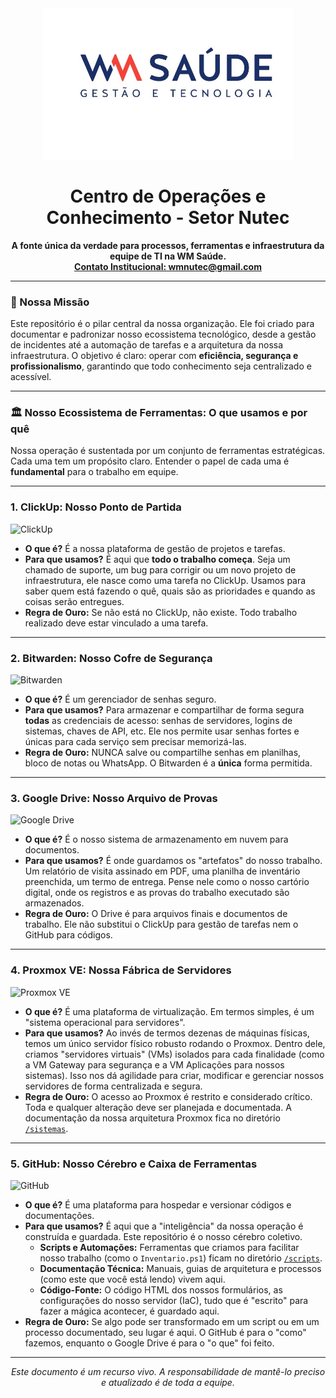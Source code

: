 <div align="center">
  <img src="./icon.jpg" alt="Logo WM Saúde" width="400"/>
  <h1 align="center">Centro de Operações e Conhecimento - Setor Nutec</h1>
  <p align="center">
    <strong>A fonte única da verdade para processos, ferramentas e infraestrutura da equipe de TI na WM Saúde.</strong>
    <br />
    <a href="mailto:wmnutec@gmail.com"><strong>Contato Institucional: wmnutec@gmail.com</strong></a>
  </p>
</div>

---

### 🎯 Nossa Missão

Este repositório é o pilar central da nossa organização. Ele foi criado para documentar e padronizar nosso ecossistema tecnológico, desde a gestão de incidentes até a automação de tarefas e a arquitetura da nossa infraestrutura. O objetivo é claro: operar com **eficiência, segurança e profissionalismo**, garantindo que todo conhecimento seja centralizado e acessível.

---

### 🏛️ Nosso Ecossistema de Ferramentas: O que usamos e por quê

Nossa operação é sustentada por um conjunto de ferramentas estratégicas. Cada uma tem um propósito claro. Entender o papel de cada uma é **fundamental** para o trabalho em equipe.

---

### 1. ClickUp: Nosso Ponto de Partida

<img src="https://img.shields.io/badge/GESTÃO_DE_TAREFAS-7B68EE?style=for-the-badge&logo=clickup&logoColor=white" alt="ClickUp"/>

-   **O que é?** É a nossa plataforma de gestão de projetos e tarefas.
-   **Para que usamos?** É aqui que **todo o trabalho começa**. Seja um chamado de suporte, um bug para corrigir ou um novo projeto de infraestrutura, ele nasce como uma tarefa no ClickUp. Usamos para saber quem está fazendo o quê, quais são as prioridades e quando as coisas serão entregues.
-   **Regra de Ouro:** Se não está no ClickUp, não existe. Todo trabalho realizado deve estar vinculado a uma tarefa.

---

### 2. Bitwarden: Nosso Cofre de Segurança

<img src="https://img.shields.io/badge/SEGURANÇA-175DDC?style=for-the-badge&logo=bitwarden&logoColor=white" alt="Bitwarden"/>

-   **O que é?** É um gerenciador de senhas seguro.
-   **Para que usamos?** Para armazenar e compartilhar de forma segura **todas** as credenciais de acesso: senhas de servidores, logins de sistemas, chaves de API, etc. Ele nos permite usar senhas fortes e únicas para cada serviço sem precisar memorizá-las.
-   **Regra de Ouro:** NUNCA salve ou compartilhe senhas em planilhas, bloco de notas ou WhatsApp. O Bitwarden é a **única** forma permitida.

---

### 3. Google Drive: Nosso Arquivo de Provas

<img src="https://img.shields.io/badge/ARQUIVOS_DINÂMICOS-4285F4?style=for-the-badge&logo=googledrive&logoColor=white" alt="Google Drive"/>

-   **O que é?** É o nosso sistema de armazenamento em nuvem para documentos.
-   **Para que usamos?** É onde guardamos os "artefatos" do nosso trabalho. Um relatório de visita assinado em PDF, uma planilha de inventário preenchida, um termo de entrega. Pense nele como o nosso cartório digital, onde os registros e as provas do trabalho executado são armazenados.
-   **Regra de Ouro:** O Drive é para arquivos finais e documentos de trabalho. Ele não substitui o ClickUp para gestão de tarefas nem o GitHub para códigos.

---

### 4. Proxmox VE: Nossa Fábrica de Servidores

<img src="https://img.shields.io/badge/INFRAESTRUTURA-E97B00?style=for-the-badge&logo=proxmox&logoColor=white" alt="Proxmox VE"/>

-   **O que é?** É uma plataforma de virtualização. Em termos simples, é um "sistema operacional para servidores".
-   **Para que usamos?** Ao invés de termos dezenas de máquinas físicas, temos um único servidor físico robusto rodando o Proxmox. Dentro dele, criamos "servidores virtuais" (VMs) isolados para cada finalidade (como a VM Gateway para segurança e a VM Aplicações para nossos sistemas). Isso nos dá agilidade para criar, modificar e gerenciar nossos servidores de forma centralizada e segura.
-   **Regra de Ouro:** O acesso ao Proxmox é restrito e considerado crítico. Toda e qualquer alteração deve ser planejada e documentada. A documentação da nossa arquitetura Proxmox fica no diretório [`/sistemas`](./sistemas/).

---

### 5. GitHub: Nosso Cérebro e Caixa de Ferramentas

<img src="https://img.shields.io/badge/CÓDIGO_E_PROCESSOS-181717?style=for-the-badge&logo=github&logoColor=white" alt="GitHub"/>

-   **O que é?** É uma plataforma para hospedar e versionar códigos e documentações.
-   **Para que usamos?** É aqui que a "inteligência" da nossa operação é construída e guardada. Este repositório é o nosso cérebro coletivo.
    -   **Scripts e Automações:** Ferramentas que criamos para facilitar nosso trabalho (como o `Inventario.ps1`) ficam no diretório [`/scripts`](./scripts/).
    -   **Documentação Técnica:** Manuais, guias de arquitetura e processos (como este que você está lendo) vivem aqui.
    -   **Código-Fonte:** O código HTML dos nossos formulários, as configurações do nosso servidor (IaC), tudo que é "escrito" para fazer a mágica acontecer, é guardado aqui.
-   **Regra de Ouro:** Se algo pode ser transformado em um script ou em um processo documentado, seu lugar é aqui. O GitHub é para o "como" fazemos, enquanto o Google Drive é para o "o que" foi feito.

---

<div align="center">
  <em>Este documento é um recurso vivo. A responsabilidade de mantê-lo preciso e atualizado é de toda a equipe.</em>
</div>